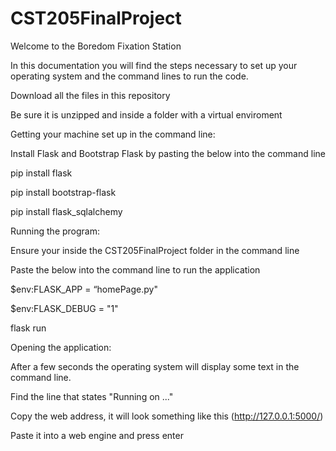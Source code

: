 # CST205FinalProject
Welcome to the Boredom Fixation Station

In this documentation you will find the steps necessary to set up your operating system and the command lines to run the code. 



Download all the files in this repository  

Be sure it is unzipped and inside a folder with a virtual enviroment

Getting your machine set up in the command line:
  
  Install Flask and Bootstrap Flask by pasting the below into the command line

  pip install flask
  
  pip install bootstrap-flask
  
  pip install flask_sqlalchemy


Running the program: 

  
  Ensure your inside the CST205FinalProject folder in the command line
  
  Paste the below into the command line to run the application


  $env:FLASK_APP = “homePage.py"
  
  $env:FLASK_DEBUG = "1"
  
  flask run



Opening the application: 

  
  After a few seconds the operating system will display some text in the command line. 
  
  Find the line that states "Running on ..." 
  
  Copy the web address, it will look something like this (http://127.0.0.1:5000/)
  
  Paste it into a web engine and press enter
